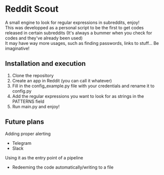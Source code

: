 # Reddit Scout
A small engine to look for regular expressions in subreddits, enjoy!<br>
This was developped as a personal script to be the first to get codes released in certain subreddits (It's always a bummer when you check for codes and they've already been used) 
<br>It may have way more usages, such as finding passwords, links to stuff... Be imaginative!

## Installation and execution

1. Clone the repository
2. Create an app in Reddit (you can call it whatever)
3. Fill in the config_example.py file with your credentials and rename it to config.py
4. Add the regular expressions you want to look for as strings in the PATTERNS field
5. Run main.py and enjoy!

## Future plans

Adding proper alerting
 - Telegram
 - Slack

Using it as the entry point of a pipeline
  - Redeeming the code automatically/writing to a file
